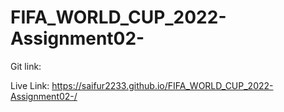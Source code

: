 # FIFA_WORLD_CUP_2022-Assignment02-

Git link: 

Live Link: https://saifur2233.github.io/FIFA_WORLD_CUP_2022-Assignment02-/
